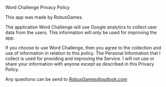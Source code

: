 Word Challenge Privacy Policy

This app was made by RobusGames.

The application Word Challenge will use Google analytics to collect user data from the users. This information will only be used for improving the app.

If you choose to use Word Challenge, then you agree to the collection and use of information in relation to this policy. The Personal Information that I collect is used for providing and improving the Service. I will not use or share your information with anyone except as described in this Privacy Policy.

Any questions can be send to RobusGames@outlook.com
